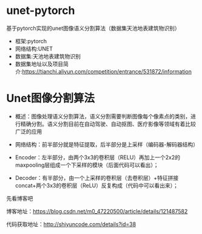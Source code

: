 # unet-pytorch
基于pytorch实现的unet图像语义分割算法（数据集天池地表建筑物识别）

* 框架:pytorch
* 网络结构:UNET
* 数据集:天池地表建筑物识别
* 数据集地址以及项目简介:https://tianchi.aliyun.com/competition/entrance/531872/information


# Unet图像分割算法
* 概述：图像处理语义分割算法，语义分割需要判断图像每个像素点的类别，进行精确分割。语义分割目前在自动驾驶、自动抠图、医疗影像等领域有着比较广泛的应用

* 网络结构：前半部分就是特征提取，后半部分是上采样（编码器-解码器结构）
* Encoder：左半部分，由两个3x3的卷积层（RELU）再加上一个2x2的maxpooling层组成一个下采样的模块（后面代码可以看出）；
* Decoder：有半部分，由一个上采样的卷积层（去卷积层）+特征拼接concat+两个3x3的卷积层（ReLU）反复构成（代码中可以看出来）；

先看博客吧

博客地址：https://blog.csdn.net/m0_47220500/article/details/121487582

代码获取地址：http://shiyuncode.com/details?id=38

